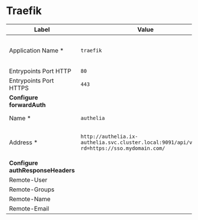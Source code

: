 # Traefik

| Label | Value | Comment |
|--|--|--|
| Application Name * | `traefik` | name is important for DNS link |
| Entrypoints Port HTTP | `80` |  |
| Entrypoints Port HTTPS | `443` |  |
| **Configure forwardAuth** |||
| Name * | `authelia` | name of middleware |
| Address * | `http://authelia.ix-authelia.svc.cluster.local:9091/api/verify?rd=https://sso.mydomain.com/` | Please adjust the domain name |
| **Configure authResponseHeaders** |||
| Remote-User |  |  |
| Remote-Groups |  |  |
| Remote-Name |  |  |
| Remote-Email |  |  |
